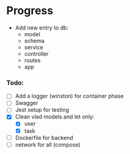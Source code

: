 # Progress
- Add new entry to db:
  - model
  - schema
  - service
  - controller
  - routes
  - app

### Todo:
- [ ] Add a logger (winston) for container phase
- [ ] Swagger
- [ ] Jest setup for testing
- [x] Clean vlad models and let only:
  - [x] user 
  - [x] task
- [ ] Dockerfile for backend 
- [ ] network for all (compose)